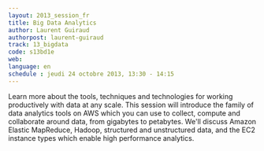 ```yaml
---
layout: 2013_session_fr
title: Big Data Analytics
author: Laurent Guiraud
authorpost: laurent-guiraud
track: 13_bigdata
code: s13bd1e
web: 
language: en
schedule : jeudi 24 octobre 2013, 13:30 - 14:15
---
```


Learn more about the tools, techniques and technologies for working productively with data at any scale. This session will introduce the family of data analytics tools on AWS which you can use to collect, compute and collaborate around data, from gigabytes to petabytes. We'll discuss Amazon Elastic MapReduce, Hadoop, structured and unstructured data, and the EC2 instance types which enable high performance analytics.
